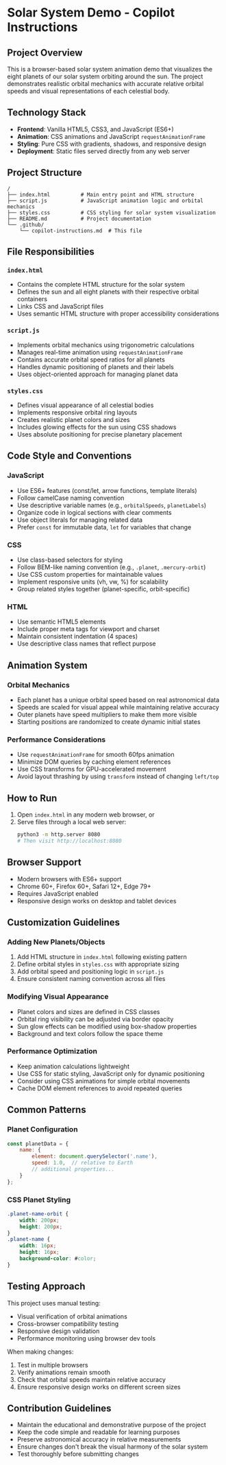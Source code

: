 # Solar System Demo - Copilot Instructions

## Project Overview

This is a browser-based solar system animation demo that visualizes the eight planets of our solar system orbiting around the sun. The project demonstrates realistic orbital mechanics with accurate relative orbital speeds and visual representations of each celestial body.

## Technology Stack

- **Frontend**: Vanilla HTML5, CSS3, and JavaScript (ES6+)
- **Animation**: CSS animations and JavaScript `requestAnimationFrame`
- **Styling**: Pure CSS with gradients, shadows, and responsive design
- **Deployment**: Static files served directly from any web server

## Project Structure

```
/
├── index.html          # Main entry point and HTML structure
├── script.js           # JavaScript animation logic and orbital mechanics
├── styles.css          # CSS styling for solar system visualization
├── README.md           # Project documentation
└── .github/
    └── copilot-instructions.md  # This file
```

## File Responsibilities

### `index.html`
- Contains the complete HTML structure for the solar system
- Defines the sun and all eight planets with their respective orbital containers
- Links CSS and JavaScript files
- Uses semantic HTML structure with proper accessibility considerations

### `script.js`
- Implements orbital mechanics using trigonometric calculations
- Manages real-time animation using `requestAnimationFrame`
- Contains accurate orbital speed ratios for all planets
- Handles dynamic positioning of planets and their labels
- Uses object-oriented approach for managing planet data

### `styles.css`
- Defines visual appearance of all celestial bodies
- Implements responsive orbital ring layouts
- Creates realistic planet colors and sizes
- Includes glowing effects for the sun using CSS shadows
- Uses absolute positioning for precise planetary placement

## Code Style and Conventions

### JavaScript
- Use ES6+ features (const/let, arrow functions, template literals)
- Follow camelCase naming convention
- Use descriptive variable names (e.g., `orbitalSpeeds`, `planetLabels`)
- Organize code in logical sections with clear comments
- Use object literals for managing related data
- Prefer `const` for immutable data, `let` for variables that change

### CSS
- Use class-based selectors for styling
- Follow BEM-like naming convention (e.g., `.planet`, `.mercury-orbit`)
- Use CSS custom properties for maintainable values
- Implement responsive units (vh, vw, %) for scalability
- Group related styles together (planet-specific, orbit-specific)

### HTML
- Use semantic HTML5 elements
- Include proper meta tags for viewport and charset
- Maintain consistent indentation (4 spaces)
- Use descriptive class names that reflect purpose

## Animation System

### Orbital Mechanics
- Each planet has a unique orbital speed based on real astronomical data
- Speeds are scaled for visual appeal while maintaining relative accuracy
- Outer planets have speed multipliers to make them more visible
- Starting positions are randomized to create dynamic initial states

### Performance Considerations
- Use `requestAnimationFrame` for smooth 60fps animation
- Minimize DOM queries by caching element references
- Use CSS transforms for GPU-accelerated movement
- Avoid layout thrashing by using `transform` instead of changing `left/top`

## How to Run

1. Open `index.html` in any modern web browser, or
2. Serve files through a local web server:
   ```bash
   python3 -m http.server 8080
   # Then visit http://localhost:8080
   ```

## Browser Support

- Modern browsers with ES6+ support
- Chrome 60+, Firefox 60+, Safari 12+, Edge 79+
- Requires JavaScript enabled
- Responsive design works on desktop and tablet devices

## Customization Guidelines

### Adding New Planets/Objects
1. Add HTML structure in `index.html` following existing pattern
2. Define orbital styles in `styles.css` with appropriate sizing
3. Add orbital speed and positioning logic in `script.js`
4. Ensure consistent naming convention across all files

### Modifying Visual Appearance
- Planet colors and sizes are defined in CSS classes
- Orbital ring visibility can be adjusted via border opacity
- Sun glow effects can be modified using box-shadow properties
- Background and text colors follow the space theme

### Performance Optimization
- Keep animation calculations lightweight
- Use CSS for static styling, JavaScript only for dynamic positioning
- Consider using CSS animations for simple orbital movements
- Cache DOM element references to avoid repeated queries

## Common Patterns

### Planet Configuration
```javascript
const planetData = {
    name: {
        element: document.querySelector('.name'),
        speed: 1.0,  // relative to Earth
        // additional properties...
    }
};
```

### CSS Planet Styling
```css
.planet-name-orbit {
    width: 200px;
    height: 200px;
}
.planet-name {
    width: 16px;
    height: 16px;
    background-color: #color;
}
```

## Testing Approach

This project uses manual testing:
- Visual verification of orbital animations
- Cross-browser compatibility testing
- Responsive design validation
- Performance monitoring using browser dev tools

When making changes:
1. Test in multiple browsers
2. Verify animations remain smooth
3. Check that orbital speeds maintain relative accuracy
4. Ensure responsive design works on different screen sizes

## Contribution Guidelines

- Maintain the educational and demonstrative purpose of the project
- Keep the code simple and readable for learning purposes
- Preserve astronomical accuracy in relative measurements
- Ensure changes don't break the visual harmony of the solar system
- Test thoroughly before submitting changes